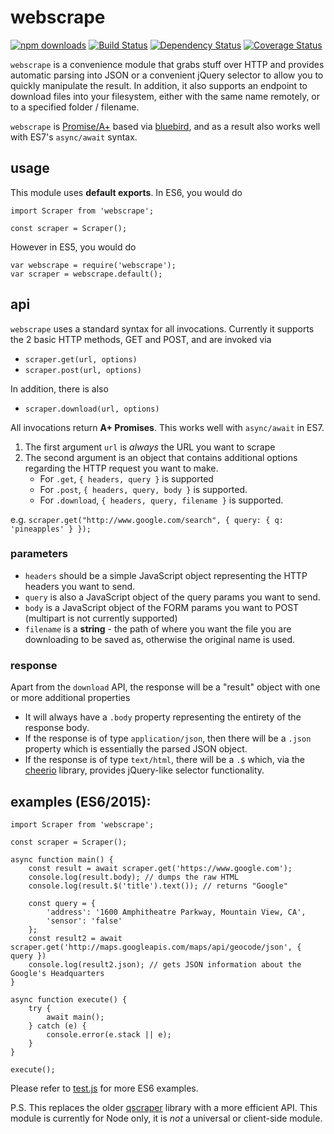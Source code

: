 # webscrape

[![npm downloads][downloads-image]][downloads-url] [![Build Status][travis-image]][travis-url] [![Dependency Status][daviddm-image]][daviddm-url] [![Coverage Status][coverage-image]][coverage-url]

`webscrape` is a convenience module that grabs stuff over HTTP and provides automatic parsing into JSON or a convenient jQuery selector to allow you to quickly manipulate the result. In addition, it also supports an endpoint to download files into your filesystem, either with the same name remotely, or to a specified folder / filename.

`webscrape` is [Promise/A+][promiseA+] based via [bluebird][4], and as a result also works well with ES7's `async/await` syntax.

## usage

This module uses **default exports**. In ES6, you would do

```
import Scraper from 'webscrape';

const scraper = Scraper();
```

However in ES5, you would do

```
var webscrape = require('webscrape');
var scraper = webscrape.default();
```

## api

`webscrape` uses a standard syntax for all invocations. Currently it supports the 2 basic HTTP methods, GET and POST, and are invoked via

* `scraper.get(url, options)`
* `scraper.post(url, options)`

In addition, there is also

* `scraper.download(url, options)`

All invocations return **A+ Promises**. This works well with `async/await` in ES7.

1. The first argument `url` is _always_ the URL you want to scrape
2. The second argument is an object that contains additional options regarding the HTTP request you want to make.
   * For `.get`, `{ headers, query }` is supported
   * For `.post`, `{ headers, query, body }` is supported.
   * For `.download`, `{ headers, query, filename }` is supported.

e.g. `scraper.get("http://www.google.com/search", { query: { q: 'pineapples' } });`

### parameters

* `headers` should be a simple JavaScript object representing the HTTP headers you want to send.
* `query` is also a JavaScript object of the query params you want to send.
* `body` is a JavaScript object of the FORM params you want to POST (multipart is not currently supported)
* `filename` is a **string** - the path of where you want the file you are downloading to be saved as, otherwise the original name is used.

### response 

Apart from the `download` API, the response will be a "result" object with one or more additional properties

* It will always have a `.body` property representing the entirety of the response body.
* If the response is of type `application/json`, then there will be a `.json` property which is essentially the parsed JSON object.
* If the response is of type `text/html`, there will be a `.$` which, via the [cheerio][3] library, provides jQuery-like selector functionality.

## examples (ES6/2015):

```
import Scraper from 'webscrape';

const scraper = Scraper();

async function main() {
    const result = await scraper.get('https://www.google.com');
    console.log(result.body); // dumps the raw HTML
    console.log(result.$('title').text()); // returns "Google"

    const query = {
        'address': '1600 Amphitheatre Parkway, Mountain View, CA',
        'sensor': 'false'
    };
    const result2 = await scraper.get('http://maps.googleapis.com/maps/api/geocode/json', { query })
    console.log(result2.json); // gets JSON information about the Google's Headquarters
}

async function execute() {
	try {
		await main();
	} catch (e) {
		console.error(e.stack || e);
	}
}

execute();

```

Please refer to [test.js][2] for more ES6 examples.

P.S. This replaces the older [qscraper][1] library with a more efficient API. This module is currently for Node only, it is _not_ a universal or client-side module.

[1]: https://www.npmjs.com/package/qscraper
[2]: test.js
[3]: https://www.npmjs.com/package/cheerio
[4]: https://www.npmjs.com/package/bluebird
[promiseA+]: https://promisesaplus.com

[downloads-image]: https://img.shields.io/npm/dm/webscrape.svg?style=flat-square
[downloads-url]: https://www.npmjs.com/package/webscrape
[travis-image]: https://travis-ci.org/masotime/webscrape.svg?branch=master
[travis-url]: https://travis-ci.org/masotime/webscrape
[daviddm-image]: https://david-dm.org/masotime/webscrape.svg?theme=shields.io
[daviddm-url]: https://david-dm.org/masotime/webscrape
[coverage-image]: https://coveralls.io/repos/github/masotime/webscrape/badge.svg?branch=master
[coverage-url]: https://coveralls.io/github/masotime/webscrape?branch=master